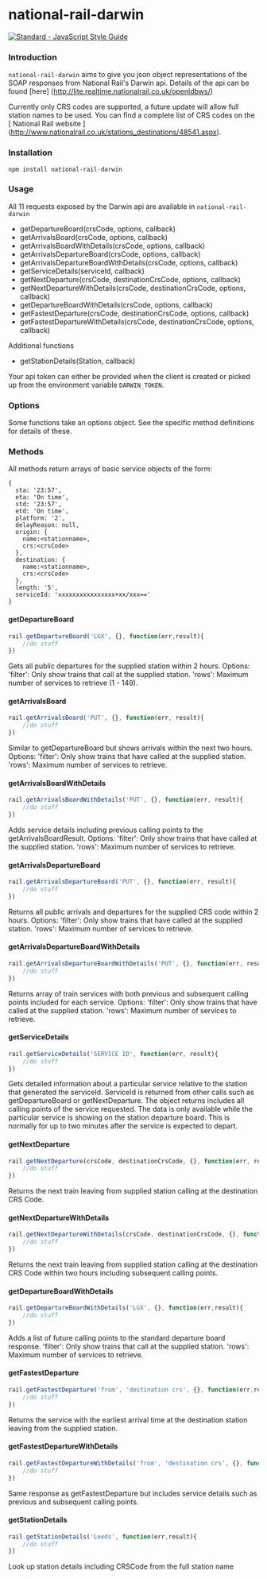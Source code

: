 # national-rail-darwin

[![Standard - JavaScript Style Guide](https://img.shields.io/badge/code%20style-standard-brightgreen.svg)](http://standardjs.com/)

### Introduction

`national-rail-darwin` aims to give you json object representations of the SOAP responses from National Rail's Darwin api. Details of the api can be found [here] (http://lite.realtime.nationalrail.co.uk/openldbws/)

Currently only CRS codes are supported, a future update will allow full station names to be used. You can find a complete list of CRS codes on the [ National Rail website ] (http://www.nationalrail.co.uk/stations_destinations/48541.aspx).

### Installation

```
npm install national-rail-darwin
```

### Usage

All 11 requests exposed by the Darwin api are available in `national-rail-darwin`
- getDepartureBoard(crsCode, options, callback)
- getArrivalsBoard(crsCode, options, callback)
- getArrivalsBoardWithDetails(crsCode, options, callback)
- getArrivalsDepartureBoard(crsCode, options, callback)
- getArrivalsDepartureBoardWithDetails(crsCode, options, callback)
- getServiceDetails(serviceId, callback)
- getNextDeparture(crsCode, destinationCrsCode, options, callback) 
- getNextDepartureWithDetails(crsCode, destinationCrsCode, options, callback) 
- getDepartureBoardWithDetails(crsCode, options, callback)
- getFastestDeparture(crsCode, destinationCrsCode, options, callback)
- getFastestDepartureWithDetails(crsCode, destinationCrsCode, options, callback)

Additional functions
- getStationDetails(Station, callback) 


Your api token can either be provided when the client is created or picked up from the environment variable `DARWIN_TOKEN`.

### Options

Some functions take an options object. See the specific method definitions for details of these.

### Methods

All methods return arrays of basic service objects of the form:
```
{ 
  sta: '23:57',
  eta: 'On time',
  std: '23:57',
  etd: 'On time',
  platform: '2',
  delayReason: null,
  origin: {
    name:<stationname>,
    crs:<crsCode>
  },
  destination: {    
    name:<stationname>,
    crs:<crsCode>
  },
  length: '5',
  serviceId: 'xxxxxxxxxxxxxxxx+xx/xxx=='
}
```       

#### getDepartureBoard
```javascript
rail.getDepartureBoard('LGX', {}, function(err,result){
    //do stuff
})
```

Gets all public departures for the supplied station within 2 hours.
Options:
'filter': Only show trains that call at the supplied station.
'rows': Maximum number of services to retrieve (1 - 149).

#### getArrivalsBoard

```javascript
rail.getArrivalsBoard('PUT', {}, function(err, result){
    //do stuff
})
```

Similar to getDepartureBoard but shows arrivals within the next two hours.
Options:
'filter': Only show trains that have called at the supplied station.
'rows': Maximum number of services to retrieve.

#### getArrivalsBoardWithDetails

```javascript
rail.getArrivalsBoardWithDetails('PUT', {}, function(err, result){
    //do stuff
})
```
Adds service details including previous calling points to the getArrivalsBoardResult.
Options:
'filter': Only show trains that have called at the supplied station.
'rows': Maximum number of services to retrieve.

#### getArrivalsDepartureBoard

```javascript
rail.getArrivalsDepartureBoard('PUT', {}, function(err, result){
    //do stuff
})
```
Returns all public arrivals and departures for the supplied CRS code within 2 hours.
Options:
'filter': Only show trains that have called at the supplied station.
'rows': Maximum number of services to retrieve.

#### getArrivalsDepartureBoardWithDetails

```javascript
rail.getArrivalsDepartureBoardWithDetails('PUT', {}, function(err, result){
    //do stuff
})
```
Returns array of train services with both previous and subsequent calling points included for each service.
Options:
'filter': Only show trains that have called at the supplied station.
'rows': Maximum number of services to retrieve.

#### getServiceDetails
```javascript
rail.getServiceDetails('SERVICE ID', function(err, result){
    //do stuff
})
```

Gets detailed information about a particular service relative to the station that generated the serviceId. ServiceId is returned from other calls such as getDepartureBoard or getNextDeparture. The object returns includes all calling points of the service requested. The data is only available while the particular service is showing on the station departure board. This is normally for up to two minutes after the service is expected to depart.

#### getNextDeparture
```javascript
rail.getNextDeparture(crsCode, destinationCrsCode, {}, function(err, result){
    //do stuff
})
```
Returns the next train leaving from supplied station calling at the destination CRS Code.

#### getNextDepartureWithDetails
```javascript
rail.getNextDepartureWithDetails(crsCode, destinationCrsCode, {}, function(err, result){
    //do stuff
})
```
Returns the next train leaving from supplied station calling at the destination CRS Code within two hours including subsequent calling points.

#### getDepartureBoardWithDetails
```javascript
rail.getDepartureBoardWithDetails('LGX', {}, function(err,result){
    //do stuff
})
```
Adds a list of future calling points to the standard departure board response.
'filter': Only show trains that call at the supplied station.
'rows': Maximum number of services to retrieve.

#### getFastestDeparture
```javascript
rail.getFastestDeparture('from', 'destination crs', {}, function(err,result){
    //do stuff
})
```
Returns the service with the earliest arrival time at the destination station leaving from the supplied station.

#### getFastestDepartureWithDetails
```javascript
rail.getFastestDepartureWithDetails('from', 'destination crs', {}, function(err,result){
    //do stuff
})
```
Same response as getFastestDeparture but includes service details such as previous and subsequent calling points.

#### getStationDetails
```javascript
rail.getStationDetails('Leeds', function(err,result){
    //do stuff
})
```
Look up station details including CRSCode from the full station name
